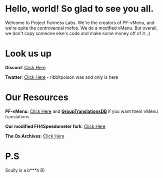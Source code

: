 # Hello, world! So glad to see you all.

Welcome to Project Fairness Labs. We're the creators of PF-vMenu, and we're quite the controversial mofos. We do a modified vMenu. But overall, we don't copy someone else's code and make some money off of it. ;)

# Look us up
**Discord**: [Click Here](https://discord.gg/D7cVc8TzPN)

**Twatter**: [Click Here](https://twitter.com/PF_FiveM) - ribbitpoison was and only is here

# Our Resources
**PF-vMenu**: [Click Here](https://github.com/ProjectFairnessLabs/PF-vMenu) and [**GroupTranslationsDB**](https://github.com/ProjectFairnessLabs/GroupTranslationDB) if you want them vMenu translations

**Our modified FH4Speedometer fork**: [Click Here](https://github.com/ProjectFairnessLabs/fh4speedometer)

**The Ox Archives**: [Click Here](https://github.com/TheOxArchives)


# P.S
Scully is a b***h B)
